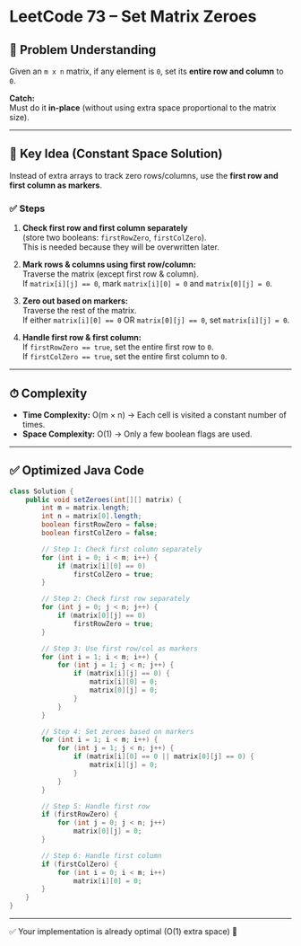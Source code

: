 # LeetCode 73 – Set Matrix Zeroes

## 🔎 Problem Understanding

Given an `m x n` matrix, if any element is `0`, set its **entire row and column** to `0`.

**Catch:**  
Must do it **in-place** (without using extra space proportional to the matrix size).

---

## 🧠 Key Idea (Constant Space Solution)

Instead of extra arrays to track zero rows/columns, use the **first row and first column as markers**.

### ✅ Steps

1. **Check first row and first column separately**  
   (store two booleans: `firstRowZero`, `firstColZero`).  
   This is needed because they will be overwritten later.

2. **Mark rows & columns using first row/column:**  
   Traverse the matrix (except first row & column).  
   If `matrix[i][j] == 0`, mark `matrix[i][0] = 0` and `matrix[0][j] = 0`.

3. **Zero out based on markers:**  
   Traverse the rest of the matrix.  
   If either `matrix[i][0] == 0` OR `matrix[0][j] == 0`, set `matrix[i][j] = 0`.

4. **Handle first row & first column:**  
   If `firstRowZero == true`, set the entire first row to `0`.  
   If `firstColZero == true`, set the entire first column to `0`.

---

## ⏱ Complexity

- **Time Complexity:** O(m × n) → Each cell is visited a constant number of times.
- **Space Complexity:** O(1) → Only a few boolean flags are used.

---

## ✅ Optimized Java Code

```java
class Solution {
    public void setZeroes(int[][] matrix) {
        int m = matrix.length;
        int n = matrix[0].length;
        boolean firstRowZero = false;
        boolean firstColZero = false;

        // Step 1: Check first column separately
        for (int i = 0; i < m; i++) {
            if (matrix[i][0] == 0) 
                firstColZero = true;
        }

        // Step 2: Check first row separately
        for (int j = 0; j < n; j++) {
            if (matrix[0][j] == 0) 
                firstRowZero = true;
        }

        // Step 3: Use first row/col as markers
        for (int i = 1; i < m; i++) {
            for (int j = 1; j < n; j++) {
                if (matrix[i][j] == 0) {
                    matrix[i][0] = 0;
                    matrix[0][j] = 0;
                }
            }
        }

        // Step 4: Set zeroes based on markers
        for (int i = 1; i < m; i++) {
            for (int j = 1; j < n; j++) {
                if (matrix[i][0] == 0 || matrix[0][j] == 0) {
                    matrix[i][j] = 0;
                }
            }
        }

        // Step 5: Handle first row
        if (firstRowZero) {
            for (int j = 0; j < n; j++) 
                matrix[0][j] = 0;
        }

        // Step 6: Handle first column
        if (firstColZero) {
            for (int i = 0; i < m; i++) 
                matrix[i][0] = 0;
        }
    }
}
```

---

✅ Your implementation is already optimal (O(1) extra space) 🎉
